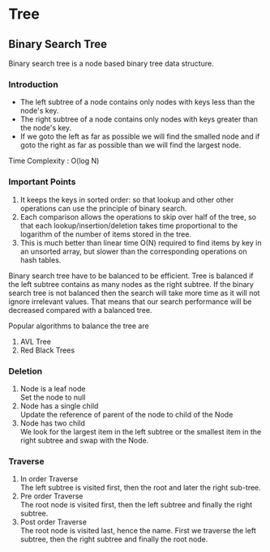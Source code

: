# Tree

## Binary Search Tree

Binary search tree is a node based binary tree data structure.

### Introduction
- The left subtree of a node contains only nodes with keys less than the node's key.
- The right subtree of a node contains only nodes with keys greater than the node's key.
- If we goto the left as far as possible we will find the smalled node and if goto the right as far as possible than we will find the largest node.

Time Complexity : O(log N)


### Important Points

1. It keeps the keys in sorted order: so that lookup and other other operations can use the principle of binary search.
2. Each comparison allows the operations to skip over half of the tree, so that each lookup/insertion/deletion takes time proportional to the logarithm of the number of items stored in the tree.
3. This is much better than linear time O(N) required to find items by key in an unsorted array, but slower than the corresponding operations on hash tables.

Binary search tree have to be balanced to be efficient. Tree is balanced if the left subtree contains as many nodes as the right subtree. If the binary search tree is not balanced then the search will take more time as it will not ignore irrelevant values. That means that our search performance will be decreased compared with a balanced tree.

Popular algorithms to balance the tree are  
1. AVL Tree
2. Red Black Trees

### Deletion

1. Node is a leaf node  
	 Set the node to null
2. Node has a single child  
	 Update the reference of parent of the node to child of the Node
3. Node has two child  
	 We look for the largest item in the left subtree or the smallest item in the right subtree and swap with the Node.

### Traverse
1. In order Traverse  
	 The left subtree is visited first, then the root and later the right sub-tree.
2. Pre order Traverse  
	 The root node is visited first, then the left subtree and finally the right subtree.
3. Post order Traverse  
	 The root node is visited last, hence the name. First we traverse the left subtree, then the right subtree and finally the root node.
